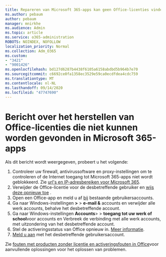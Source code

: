 ```yaml
---
title: Repareren van Microsoft 365-apps kan geen Office-licenties vinden die aan het bericht zijn gekoppeld
ms.author: pebaum
author: pebaum
manager: mnirkhe
ms.audience: Admin
ms.topic: article
ms.service: o365-administration
ROBOTS: NOINDEX, NOFOLLOW
localization_priority: Normal
ms.collection: Adm_O365
ms.custom:
- "3421"
- "9001426"
ms.openlocfilehash: bd127d6287b4438f6105a6158abdbd5b964b7e70
ms.sourcegitcommit: c6692ce0fa1358ec3529e59ca0ecdfdea4cdc759
ms.translationtype: MT
ms.contentlocale: nl-NL
ms.lasthandoff: 09/14/2020
ms.locfileid: "47747690"
---
```

# <a name="fixing-the-microsoft-365-apps-couldnt-find-office-licenses-associated-message"></a>Bericht over het herstellen van Office-licenties die niet kunnen worden gevonden in Microsoft 365-apps

Als dit bericht wordt weergegeven, probeert u het volgende:

1. Controleer uw firewall, antivirussoftware en proxy-instellingen om te controleren of de Internet toegang tot Microsoft 365-apps niet wordt geblokkeerd. Zie [url's en IP-adresbereiken voor Microsoft 365](https://docs.microsoft.com/office365/enterprise/urls-and-ip-address-ranges).
2. Verwijder de Office-licentie voor de desbetreffende gebruiker en [wijs deze opnieuw toe](https://docs.microsoft.com/microsoft-365/admin/manage/assign-licenses-to-users) . 
3. Open een Office-app en meld u af [bij](https://support.office.com/article/5a20dc11-47e9-4b6f-945d-478cb6d92071) bestaande gebruikersaccounts.
4. Ga naar Windows-instellingen **>**  >  **e-mail &** accounts en verwijder alle werk accounts, behalve het desbetreffende account.
5. Ga naar Windows-instellingen **Accounts**>  >  **toegang tot uw werk of school**voor accounts en Verbreek de verbinding met alle werk accounts, met uitzondering van het desbetreffende account.
6. Stel de activeringsstatus van Office opnieuw in. [Meer informatie](https://docs.microsoft.com/office365/troubleshoot/activation/reset-office-365-proplus-activation-state).
7. [Meld u aan](https://support.office.com/article/628ea040-f265-49de-b986-be09c3ebf8a9) met het desbetreffende gebruikersaccount.

Zie [fouten met producten zonder licentie en activeringsfouten in Office](https://support.office.com/Article/0d23d3c0-c19c-4b2f-9845-5344fedc4380)voor aanvullende oplossingen voor het oplossen van problemen.
